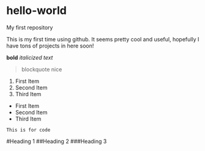 # hello-world
My first repository

This is my first time using github. It seems pretty cool and useful, hopefully I have tons of projects in here soon!

**bold**
*italicized text*
> blockquote
> nice

1. First Item
2. Second Item
3. Third Item

- First Item
- Second Item
- Third Item

`This is for code`

#Heading 1
##Heading 2
###Heading 3
